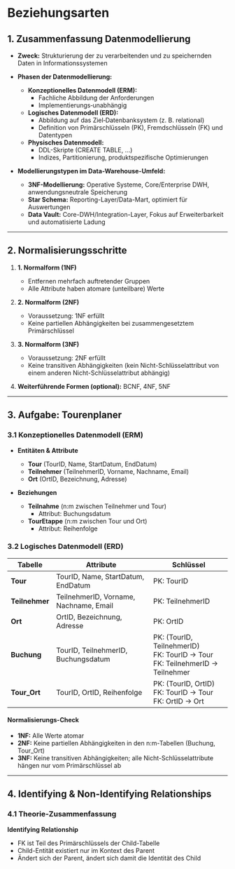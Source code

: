 # Beziehungsarten

## 1. Zusammenfassung Datenmodellierung

- **Zweck:** Strukturierung der zu verarbeitenden und zu speichernden Daten in Informationssystemen  
- **Phasen der Datenmodellierung:**  
  - **Konzeptionelles Datenmodell (ERM):**  
    - Fachliche Abbildung der Anforderungen  
    - Implementierungs‐unabhängig  
  - **Logisches Datenmodell (ERD):**  
    - Abbildung auf das Ziel‐Datenbanksystem (z. B. relational)  
    - Definition von Primärschlüsseln (PK), Fremdschlüsseln (FK) und Datentypen  
  - **Physisches Datenmodell:**  
    - DDL-Skripte (CREATE TABLE, …)  
    - Indizes, Partitionierung, produktspezifische Optimierungen  

- **Modellierungstypen im Data-Warehouse-Umfeld:**  
  - **3NF-Modellierung:** Operative Systeme, Core/Enterprise DWH, anwendungsneutrale Speicherung  
  - **Star Schema:** Reporting-Layer/Data-Mart, optimiert für Auswertungen  
  - **Data Vault:** Core-DWH/Integration-Layer, Fokus auf Erweiterbarkeit und automatisierte Ladung  

---

## 2. Normalisierungsschritte

1. **1. Normalform (1NF)**  
   - Entfernen mehrfach auftretender Gruppen  
   - Alle Attribute haben atomare (unteilbare) Werte  

2. **2. Normalform (2NF)**  
   - Voraussetzung: 1NF erfüllt  
   - Keine partiellen Abhängigkeiten bei zusammengesetztem Primärschlüssel  

3. **3. Normalform (3NF)**  
   - Voraussetzung: 2NF erfüllt  
   - Keine transitiven Abhängigkeiten (kein Nicht-Schlüsselattribut von einem anderen Nicht-Schlüsselattribut abhängig)  

4. **Weiterführende Formen (optional):** BCNF, 4NF, 5NF  

---

## 3. Aufgabe: Tourenplaner

### 3.1 Konzeptionelles Datenmodell (ERM)

- **Entitäten & Attribute**  
  - **Tour** (TourID, Name, StartDatum, EndDatum)  
  - **Teilnehmer** (TeilnehmerID, Vorname, Nachname, Email)  
  - **Ort** (OrtID, Bezeichnung, Adresse)  

- **Beziehungen**  
  - **Teilnahme** (n:m zwischen Teilnehmer und Tour)  
    - Attribut: Buchungsdatum  
  - **TourEtappe** (n:m zwischen Tour und Ort)  
    - Attribut: Reihenfolge  

### 3.2 Logisches Datenmodell (ERD)

| Tabelle        | Attribute                                      | Schlüssel                                                      |
| -------------- | ---------------------------------------------- | -------------------------------------------------------------- |
| **Tour**       | TourID, Name, StartDatum, EndDatum             | PK: TourID                                                     |
| **Teilnehmer** | TeilnehmerID, Vorname, Nachname, Email         | PK: TeilnehmerID                                               |
| **Ort**        | OrtID, Bezeichnung, Adresse                    | PK: OrtID                                                      |
| **Buchung**    | TourID, TeilnehmerID, Buchungsdatum            | PK: (TourID, TeilnehmerID)<br>FK: TourID → Tour<br>FK: TeilnehmerID → Teilnehmer |
| **Tour_Ort**   | TourID, OrtID, Reihenfolge                     | PK: (TourID, OrtID)<br>FK: TourID → Tour<br>FK: OrtID → Ort     |

#### Normalisierungs-Check

- **1NF:** Alle Werte atomar  
- **2NF:** Keine partiellen Abhängigkeiten in den n:m-Tabellen (Buchung, Tour_Ort)  
- **3NF:** Keine transitiven Abhängigkeiten; alle Nicht-Schlüsselattribute hängen nur vom Primärschlüssel ab  

---

## 4. Identifying & Non-Identifying Relationships

### 4.1 Theorie-Zusammenfassung

**Identifying Relationship**  
- FK ist Teil des Primärschlüssels der Child-Tabelle  
- Child-Entität existiert nur im Kontext des Parent  
- Ändert sich der Parent, ändert sich damit die Identität des Child
